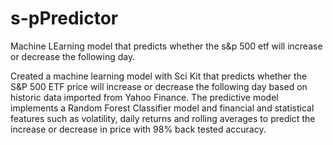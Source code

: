 # s-pPredictor
Machine LEarning model that predicts whether the s&amp;p 500 etf will increase or decrease the following day.

Created a machine learning model with Sci Kit that predicts whether the S&P 500 ETF price will increase or decrease the following day based on historic data imported from Yahoo Finance. The predictive model implements a Random Forest Classifier model and financial and statistical features such as volatility, daily returns and rolling averages to predict the increase or decrease in price with 98% back tested accuracy.
